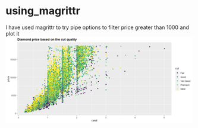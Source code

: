 # using_magrittr
I have used magrittr to try pipe options to filter price greater than 1000 and plot it
![](Rplot01.png)
